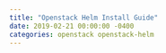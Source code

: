 ```yaml
---
title: "Openstack Helm Install Guide"
date: 2019-02-21 00:00:00 -0400
categories: openstack openstack-helm
---
```

